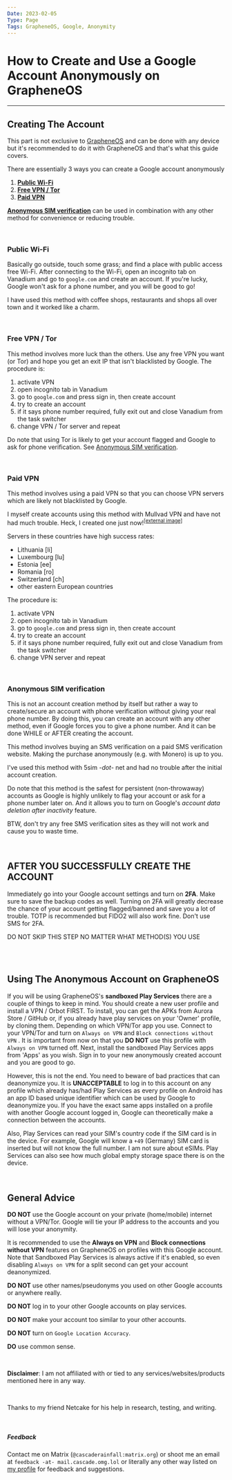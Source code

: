```yaml
---
Date: 2023-02-05
Type: Page
Tags: GrapheneOS, Google, Anonymity
---
```


# How to Create and Use a Google Account Anonymously on GrapheneOS

---

## Creating The Account
This part is not exclusive to [GrapheneOS](https://grapheneos.org) and can be done with any device but it's recommended to do it with GrapheneOS and that's what this guide covers.


There are essentially 3 ways you can create a Google account anonymously
1. [**Public Wi-Fi**](#public-wi-fi)
2. [**Free VPN / Tor**](#free-vpn--tor)
3. [**Paid VPN**](#paid-vpn)

[**Anonymous SIM verification**](#anonymous-sim-verification) can be used in combination with any other method for convenience or reducing trouble.

</br>

### Public Wi-Fi
Basically go outside, touch some grass; and find a place with public access free Wi-Fi. After connecting to the Wi-Fi, open an incognito tab on Vanadium and go to `google.com` and create an account.
If you're lucky, Google won't ask for a phone number, and you will be good to go!

I have used this method with coffee shops, restaurants and shops all over town and it worked like a charm.  

</br>

### Free VPN / Tor
This method involves more luck than the others. Use any free VPN you want (or Tor) and hope you get an exit IP that isn't blacklisted by Google.
The procedure is:
1. activate VPN
2. open incognito tab in Vanadium
3. go to `google.com` and press sign in, then create account
4. try to create an account
5. if it says phone number required, fully exit out and close Vanadium from the task switcher
6. change VPN / Tor server and repeat

Do note that using Tor is likely to get your account flagged and Google to ask for phone verification. See [Anonymous SIM verification](#anonymous-sim-verification).  

</br>

### Paid VPN
This method involves using a paid VPN so that you can choose VPN servers which are likely not blacklisted by Google. 

I myself create accounts using this method with Mullvad VPN and have not had much trouble. Heck, I created one just now!<sup>[\[external image\]](https://cascade.url.lol/wowthatwaseasygoogle)</sup>

Servers in these countries have high success rates:
- Lithuania \[li]
- Luxembourg \[lu]
- Estonia \[ee]
- Romania \[ro]
- Switzerland \[ch]
- other eastern European countries

The procedure is:
1. activate VPN
2. open incognito tab in Vanadium
3. go to `google.com` and press sign in, then create account
4. try to create an account
5. if it says phone number required, fully exit out and close Vanadium from the task switcher
6. change VPN server and repeat

</br>

### Anonymous SIM verification
This is not an account creation method by itself but rather a way to create/secure an account with phone verification without giving your real phone number. By doing this, you can create an account with any other method, even if Google forces you to give a phone number. And it can be done WHILE or AFTER creating the account.

This method involves buying an SMS verification on a paid SMS verification website. Making the purchase anonymously (e.g. with Monero) is up to you. 

I've used this method with 5sim *-dot-* net and had no trouble after the initial account creation.

Do note that this method is the safest for persistent (non-throwaway) accounts as Google is highly unlikely to flag your account or ask for a phone number later on. And it allows you to turn on Google's *account data deletion after inactivity* feature.

BTW, don't try any free SMS verification sites as they will not work and cause you to waste time.

</br>

## AFTER YOU SUCCESSFULLY CREATE THE ACCOUNT
Immediately go into your Google account settings and turn on **2FA**. Make sure to save the backup codes as well. 
Turning on 2FA will greatly decrease the chance of your account getting flagged/banned and save you a lot of trouble. TOTP is recommended but FIDO2 will also work fine. Don't use SMS for 2FA. 

DO NOT SKIP THIS STEP NO MATTER WHAT METHOD(S) YOU USE

</br>
</br>

## Using The Anonymous Account on GrapheneOS
If you will be using GrapheneOS's **sandboxed Play Services** there are a couple of things to keep in mind. You should create a new user profile and install a VPN / Orbot FIRST. To install, you can get the APKs from Aurora Store / GitHub or, if you already have play services on your 'Owner' profile, by cloning them. Depending on which VPN/Tor app you use.
Connect to your VPN/Tor and turn on  `Always on VPN`  and  `Block connections without VPN` . It is important from now on that you **DO NOT** use this profile with  `Always on VPN`  turned off.
Next, install the sandboxed Play Services apps from 'Apps' as you wish. Sign in to your new anonymously created account and you are good to go.

However, this is not the end. You need to beware of bad practices that can deanonymize you.
It is **UNACCEPTABLE** to log in to this account on any profile which already has/had Play Services as every profile on Android has an app ID based unique identifier which can be used by Google to deanonymize you.
If you have the exact same apps installed on a profile with another Google account logged in, Google can theoretically make a connection between the accounts.

Also, Play Services can read your SIM's country code if the SIM card is in the device. For example, Google will know a `+49` (Germany) SIM card is inserted but will not know the full number. I am not sure about eSIMs.
Play Services can also see how much global empty storage space there is on the device.

</br>

## General Advice
**DO NOT** use the Google account on your private (home/mobile) internet without a VPN/Tor. Google will tie your IP address to the accounts and you will lose your anonymity.

It is recommended to use the **Always on VPN** and **Block connections without VPN** features on GrapheneOS on profiles with this Google account. Note that Sandboxed Play Services is always active if it's enabled, so even disabling  `Always on VPN`  for a split second can get your account deanonymized.

**DO NOT** use other names/pseudonyms you used on other Google accounts or anywhere really.

**DO NOT** log in to your other Google accounts on play services.

**DO NOT** make your account too similar to your other accounts.

**DO NOT** turn on  `Google Location Accuracy`.

**DO** use common sense.

</br>

**Disclaimer**: I am not affiliated with or tied to any services/websites/products mentioned here in any way.

</br>

Thanks to my friend Netcake for his help in research, testing, and writing.

</br>

##### Feedback
Contact me on Matrix (`@cascaderainfall:matrix.org`) or shoot me an email at  `feedback -at- mail.cascade.omg.lol` 
 or literally any other way listed on [my profile](https://cascade.profile.lol) for feedback and suggestions.


<div style="display:none;">
<img src="https://cascade.url.lol/anonymousgoogleaccountguide"
alt="this is just a visitor counter (collects no data)">
</div>